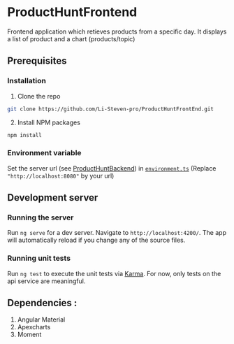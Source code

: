 # ProductHuntFrontend

Frontend application which retieves products from a specific day. It displays a list of product and a chart (products/topic)

## Prerequisites

### Installation

1. Clone the repo
  ```sh
  git clone https://github.com/Li-Steven-pro/ProductHuntFrontEnd.git
  ```
2. Install NPM packages
  ```sh
  npm install
  ```
### Environment variable   

Set the server url (see [ProductHuntBackend](https://github.com/Li-Steven-pro/ProductHuntBackend)) in [``environment.ts``](https://github.com/Li-Steven-pro/ProductHuntFrontend/blob/develop/src/environments/environment.ts) (Replace ``"http://localhost:8080"`` by your url)

## Development server

### Running the server 

Run `ng serve` for a dev server. Navigate to `http://localhost:4200/`. The app will automatically reload if you change any of the source files.

### Running unit tests

Run `ng test` to execute the unit tests via [Karma](https://karma-runner.github.io).
For now, only tests on the api service are meaningful. 


## Dependencies : 

1. Angular Material 
2. Apexcharts
3. Moment

